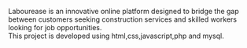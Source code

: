 
Labourease is an innovative online platform designed to bridge the gap between customers seeking construction services and skilled workers looking for job opportunities.<br>
This project is developed using html,css,javascript,php and mysql.